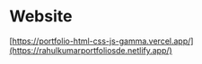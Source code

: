 # Website 
[https://portfolio-html-css-js-gamma.vercel.app/](https://rahulkumarportfoliosde.netlify.app/)
